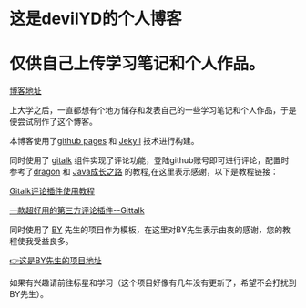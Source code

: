 # 这是devilYD的个人博客
# 仅供自己上传学习笔记和个人作品。

[博客地址](http://devilyd.github.io)
	
上大学之后，一直都想有个地方储存和发表自己的一些学习笔记和个人作品，于是便尝试制作了这个博客。

本博客使用了[github pages](https://pages.github.com/) 和 [Jekyll](http://jekyll.com.cn/) 技术进行构建。

同时使用了 [gitalk](https://github.com/gitalk/gitalk/) 组件实现了评论功能，登陆github账号即可进行评论，配置时参考了[dragon](https://segmentfault.com/u/dr；agon_li) 和 [Java成长之路](https://www.jianshu.com/u/31ccce39a24b) 的教程,在这里表示感谢，以下是教程链接：

[Gitalk评论插件使用教程](https://segmentfault.com/a/1190000018072952)

[一款超好用的第三方评论插件--Gittalk](https://www.jianshu.com/p/4242bb065550)

同时使用了 [BY](http://qiubaiying.vip/) 先生的项目作为模板，在这里对BY先生表示由衷的感谢，您的教程使我受益良多。

[👉这是BY先生的项目地址](https://github.com/qiubaiying/qiubaiying.github.io) 

如果有兴趣请前往标星和学习（这个项目好像有几年没有更新了，希望不会打扰到BY先生）。




